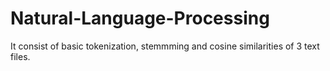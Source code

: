 # Natural-Language-Processing
It consist of basic tokenization, stemmming and cosine similarities of 3 text files.
